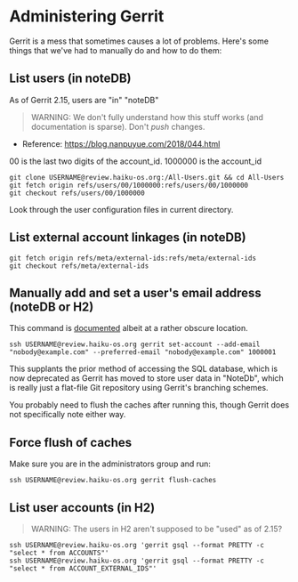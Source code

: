 Administering Gerrit
==================================
Gerrit is a mess that sometimes causes a lot of problems. Here's some things that we've had to manually do and how to do them:

## List users (in noteDB)

As of Gerrit 2.15, users are "in" "noteDB"

> WARNING: We don't fully understand how this stuff works (and documentation is sparse). Don't *push* changes.

* Reference: https://blog.nanpuyue.com/2018/044.html

00 is the last two digits of the account_id.  1000000 is the account_id

```
git clone USERNAME@review.haiku-os.org:/All-Users.git && cd All-Users
git fetch origin refs/users/00/1000000:refs/users/00/1000000
git checkout refs/users/00/1000000
```

Look through the user configuration files in current directory.

## List external account linkages (in noteDB)

```
git fetch origin refs/meta/external-ids:refs/meta/external-ids
git checkout refs/meta/external-ids
```

## Manually add and set a user's email address (noteDB or H2)

This command is [documented](https://gerrit-review.googlesource.com/Documentation/cmd-set-account.html) albeit at a rather obscure location.
```
ssh USERNAME@review.haiku-os.org gerrit set-account --add-email "nobody@example.com" --preferred-email "nobody@example.com" 1000001
```
This supplants the prior method of accessing the SQL database, which is now deprecated as Gerrit has moved to store user data in "NoteDb", which is really just a flat-file Git repository using Gerrit's branching schemes.

You probably need to flush the caches after running this, though Gerrit does not specifically note either way.

## Force flush of caches
Make sure you are in the administrators group and run:
```
ssh USERNAME@review.haiku-os.org gerrit flush-caches
```

## List user accounts (in H2)

> WARNING: The users in H2 aren't supposed to be "used" as of 2.15?

```
ssh USERNAME@review.haiku-os.org 'gerrit gsql --format PRETTY -c "select * from ACCOUNTS"'
ssh USERNAME@review.haiku-os.org 'gerrit gsql --format PRETTY -c "select * from ACCOUNT_EXTERNAL_IDS"'
```

